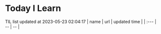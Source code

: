 # Today I Learn 
TIL list updated at 2023-05-23 02:04:17
| name | url | updated time |
| :--- | -- | -- |
